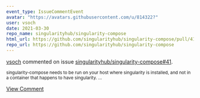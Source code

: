```yaml
---
event_type: IssueCommentEvent
avatar: "https://avatars.githubusercontent.com/u/814322?"
user: vsoch
date: 2021-03-30
repo_name: singularityhub/singularity-compose
html_url: https://github.com/singularityhub/singularity-compose/pull/41
repo_url: https://github.com/singularityhub/singularity-compose
---
```


<a href='https://github.com/vsoch' target='_blank'>vsoch</a> commented on issue <a href='https://github.com/singularityhub/singularity-compose/pull/41' target='_blank'>singularityhub/singularity-compose#41</a>.

<small>singularity-compose needs to be run on your host where singularity is installed, and not in a container that happens to have singularity. ...</small>

<a href='https://github.com/singularityhub/singularity-compose/pull/41' target='_blank'>View Comment</a>